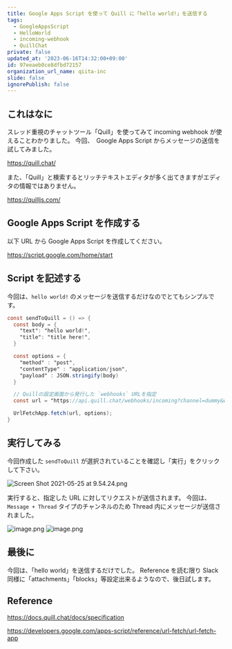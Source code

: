 ```yaml
---
title: Google Apps Script を使って Quill に「hello world!」を送信する
tags:
  - GoogleAppsScript
  - HelloWorld
  - incoming-webhook
  - QuillChat
private: false
updated_at: '2023-06-16T14:32:00+09:00'
id: 97eeaeb0ce8dfbd72157
organization_url_name: qiita-inc
slide: false
ignorePublish: false
---
```


## これはなに

スレッド重視のチャットツール「Quill」を使ってみて incoming webhook が使えることわかりました。
今回、　Google Apps Script からメッセージの送信を試してみました。

https://quill.chat/

また、「Quill」と検索するとリッチテキストエディタが多く出てきますがエディタの情報ではありません。

https://quilljs.com/

## Google Apps Script を作成する

以下 URL から Google Apps Script を作成してください。

https://script.google.com/home/start

## Script を記述する

今回は、`hello world!` のメッセージを送信するだけなのでとてもシンプルです。

```typescript:code.gs
const sendToQuill = () => {
  const body = {
    "text": "hello world!",
    "title": "title here!",
  }

  const options = {
    "method" : "post",
    "contentType" : "application/json",
    "payload" : JSON.stringify(body)
  }

  // Quillの設定画面から発行した `webhooks` URLを指定
  const url = "https://api.quill.chat/webhooks/incoming?channel=dummy&webhook=dummy&nonce=dummy"

  UrlFetchApp.fetch(url, options);
}
```

## 実行してみる

今回作成した `sendToQuill` が選択されていることを確認し「実行」をクリックして下さい。

![Screen Shot 2021-05-25 at 9.54.24.png](https://qiita-image-store.s3.ap-northeast-1.amazonaws.com/0/55950/1d430b6b-f13d-3fa6-2465-2d168cf986ad.png)

実行すると、指定した URL に対してリクエストが送信されます。
今回は、`Message + Thread` タイプのチャンネルのため Thread 内にメッセージが送信されました。

![image.png](https://qiita-image-store.s3.ap-northeast-1.amazonaws.com/0/55950/2d16ed72-40f3-3581-b4a3-21eb4aa47df4.png)
![image.png](https://qiita-image-store.s3.ap-northeast-1.amazonaws.com/0/55950/2ed4150b-cc91-b9e5-cdb4-3d4efc520ed2.png)

## 最後に

今回は、「hello world」を送信するだけでした。
Reference を読む限り Slack 同様に「attachments」「blocks」等設定出来るようなので、後日試します。

## Reference

https://docs.quill.chat/docs/specification

https://developers.google.com/apps-script/reference/url-fetch/url-fetch-app
